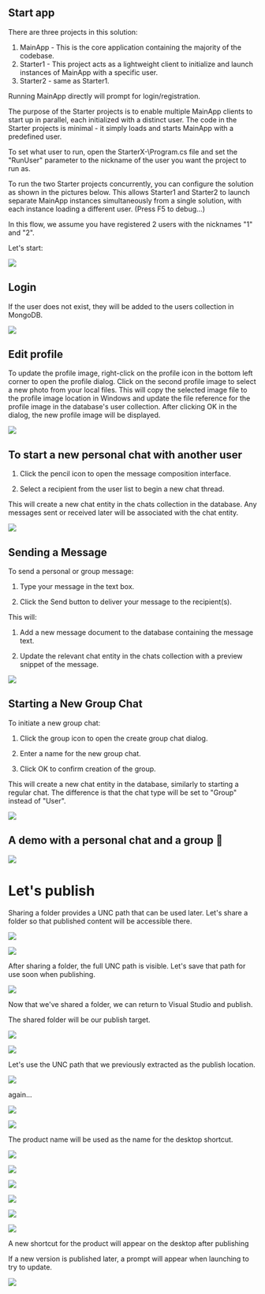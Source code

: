 ## Start app

There are three projects in this solution:

1. MainApp - This is the core application containing the majority of the codebase.
2. Starter1 - This project acts as a lightweight client to initialize and launch instances of MainApp with a specific user.
3. Starter2 - same as Starter1.

Running MainApp directly will prompt for login/registration.

The purpose of the Starter projects is to enable multiple MainApp
clients to start up in parallel, each initialized with a distinct user.
The code in the Starter projects is minimal - it simply loads and starts
MainApp with a predefined user.

To set what user to run, open the StarterX-\Program.cs file and set the
"RunUser" parameter to the nickname of the user you want the project to
run as.

To run the two Starter projects concurrently, you can configure the
solution as shown in the pictures below. This allows Starter1 and
Starter2 to launch separate MainApp instances simultaneously from a
single solution, with each instance loading a different user. (Press F5
to debug...)

In this flow, we assume you have registered 2 users with the nicknames
\"1\" and \"2\".

Let\'s start:


![](./readme_assets/image5.png)

## Login

If the user does not exist, they will be added to the users collection
in MongoDB.

![](./readme_assets/image6.png)

## Edit profile

To update the profile image, right-click on the profile icon in the
bottom left corner to open the profile dialog. Click on the second
profile image to select a new photo from your local files. This will
copy the selected image file to the profile image location in Windows
and update the file reference for the profile image in the database\'s
user collection. After clicking OK in the dialog, the new profile
image will be displayed.

![](./readme_assets/image7.png)

## To start a new personal chat with another user

1.  Click the pencil icon to open the message composition interface.

2.  Select a recipient from the user list to begin a new chat thread.

This will create a new chat entity in the chats collection in the
database. Any messages sent or received later will be associated with
the chat entity.

![](./readme_assets/image16.png)

## Sending a Message

To send a personal or group message:

1.  Type your message in the text box.

2.  Click the Send button to deliver your message to the recipient(s).

This will:

1.  Add a new message document to the database containing the message
    text.

2.  Update the relevant chat entity in the chats collection with a
    preview snippet of the message.

![](./readme_assets/image11.png)

## Starting a New Group Chat

To initiate a new group chat:

1.  Click the group icon to open the create group chat dialog.

2.  Enter a name for the new group chat.

3.  Click OK to confirm creation of the group.

This will create a new chat entity in the database, similarly to
starting a regular chat. The difference is that the chat type will be
set to \"Group\" instead of \"User\".

![](./readme_assets/image3.png)

## A demo with a personal chat and a group 🙂

![](./readme_assets/image2.png)

# Let\'s publish

Sharing a folder provides a UNC path that can be used later. Let\'s
share a folder so that published content will be accessible there.

![](./readme_assets/image22.png)

![](./readme_assets/image20.png)

After sharing a folder, the full UNC path is visible. Let\'s save that
path for use soon when publishing.

![](./readme_assets/image13.png)

Now that we\'ve shared a folder, we can return to Visual Studio and
publish.

The shared folder will be our publish target.

![](./readme_assets/image4.png)

![](./readme_assets/image14.png)

Let\'s use the UNC path that we previously extracted as the publish
location.

![](./readme_assets/image18.png)

again...

![](./readme_assets/image8.png)

![](./readme_assets/image12.png)

The product name will be used as the name for the desktop shortcut.

![](./readme_assets/image23.png)

![](./readme_assets/image21.png)

![](./readme_assets/image19.png)

![](./readme_assets/image9.png)

![](./readme_assets/image10.png)

![](./readme_assets/image15.png)

A new shortcut for the product will appear on the desktop after
publishing

If a new version is published later, a prompt will appear when launching
to try to update.

![](./readme_assets/image1.png)

